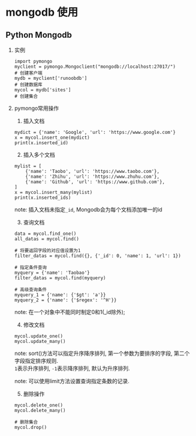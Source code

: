 # mongodb 使用

## Python Mongodb
1. 实例
    ```
    import pymongo
    myclient = pymongo.Mongoclient("mongodb://localhost:27017/")        # 创建客户端
    mydb = myclient['runoobdb']                                         # 创建数据库
    mycol = mydb['sites']                                               # 创建集合
    ```

2. pymongo常用操作
    
    1. 插入文档
    ```
    mydict = {'name': 'Google', 'url': 'https://www.google.com'}
    x = mycol.insert_one(mydict)
    print(x.inserted_id)
    ```
    
    2. 插入多个文档
    ```
    mylist = [
        {'name': 'Taobo', 'url': 'https://www.taobo.com'},
        {'name': 'Zhihu', 'url': 'https://www.zhuhu.com'},
        {'name': 'Github', 'url': 'https://www.github.com'},
    ]
    x = mycol.insert_many(mylist)
    print(x.inserted_ids)
    ```

    note: 插入文档未指定`_id`, Mongodb会为每个文档添加唯一的id

    3. 查询文档
    ```
    data = mycol.find_one()
    all_datas = mycol.find()

    # 将要返回字段的对应值设置为1
    filter_datas = mycol.find({}, {'_id': 0, 'name': 1, 'url': 1})

    # 指定条件查询
    myquery = {'name': 'Taobao'}
    filter_datas = mycol.find(myquery)

    # 高级查询条件
    myquery_1 = {'name': {'$gt': 'a'}}
    myquery_2 = {'name': {'$regex': '^H'}}

    ```
    note: 在一个对象中不能同时制定0和1(_id除外); 

    4. 修改文档
    ```
    mycol.update_one()
    mycol.update_many()
    ```

    note: sort()方法可以指定升序降序排列, 第一个参数为要排序的字段, 第二个字段指定排序规则.  
    `1`表示升序排列, `-1`表示降序排列, 默认为升序排列.  

    note: 可以使用limit方法设置查询指定条数的记录.

    5. 删除操作
    ```
    mycol.delete_one()
    mycol.delete_many()

    # 删除集合
    mycol.drop()
    ```
